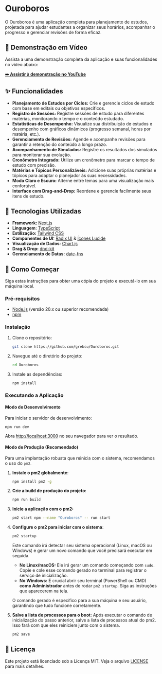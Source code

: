 # Ouroboros

O Ouroboros é uma aplicação completa para planejamento de estudos, projetada para ajudar estudantes a organizar seus horários, acompanhar o progresso e gerenciar revisões de forma eficaz.

## 🎥 Demonstração em Vídeo

Assista a uma demonstração completa da aplicação e suas funcionalidades no vídeo abaixo:

**[➡️ Assistir à demonstração no YouTube](https://youtu.be/cTVlvHOR89g)**

## ✨ Funcionalidades

- **Planejamento de Estudos por Ciclos:** Crie e gerencie ciclos de estudo com base em editais ou objetivos específicos.
- **Registro de Sessões:** Registre sessões de estudo para diferentes matérias, monitorando o tempo e o conteúdo estudado.
- **Estatísticas de Desempenho:** Visualize sua distribuição de estudos e desempenho com gráficos dinâmicos (progresso semanal, horas por matéria, etc.).
- **Gerenciamento de Revisões:** Agende e acompanhe revisões para garantir a retenção do conteúdo a longo prazo.
- **Acompanhamento de Simulados:** Registre os resultados dos simulados para monitorar sua evolução.
- **Cronômetro Integrado:** Utilize um cronômetro para marcar o tempo de estudo com precisão.
- **Matérias e Tópicos Personalizáveis:** Adicione suas próprias matérias e tópicos para adaptar o planejador às suas necessidades.
- **Modo Claro e Escuro:** Alterne entre temas para uma visualização mais confortável.
- **Interface com Drag-and-Drop:** Reordene e gerencie facilmente seus itens de estudo.

## 🚀 Tecnologias Utilizadas

- **Framework:** [Next.js](https://nextjs.org/)
- **Linguagem:** [TypeScript](https://www.typescriptlang.org/)
- **Estilização:** [Tailwind CSS](https://tailwindcss.com/)
- **Componentes de UI:** [Radix UI](https://www.radix-ui.com/) & [Ícones Lucide](https://lucide.dev/)
- **Visualização de Dados:** [Chart.js](https://www.chartjs.org/)
- **Drag & Drop:** [dnd-kit](https://dndkit.com/)
- **Gerenciamento de Datas:** [date-fns](https://date-fns.org/)

## 🏁 Como Começar

Siga estas instruções para obter uma cópia do projeto e executá-lo em sua máquina local.

### Pré-requisitos

- [Node.js](https://nodejs.org/en/) (versão 20.x ou superior recomendada)
- [npm](https://www.npmjs.com/)

### Instalação

1. Clone o repositório:
   ```bash
   git clone https://github.com/grebsu/Ouroboros.git
   ```
2. Navegue até o diretório do projeto:
   ```bash
   cd Ouroboros
   ```
3. Instale as dependências:
   ```bash
   npm install
   ```

### Executando a Aplicação

#### Modo de Desenvolvimento

Para iniciar o servidor de desenvolvimento:
```bash
npm run dev
```
Abra [http://localhost:3000](http://localhost:3000) no seu navegador para ver o resultado.

#### Modo de Produção (Recomendado)

Para uma implantação robusta que reinicia com o sistema, recomendamos o uso do `pm2`.

1.  **Instale o pm2 globalmente:**
    ```bash
    npm install pm2 -g
    ```

2.  **Crie a build de produção do projeto:**
    ```bash
    npm run build
    ```

3.  **Inicie a aplicação com o pm2:**
    ```bash
    pm2 start npm --name "Ouroboros" -- run start
    ```

4.  **Configure o pm2 para iniciar com o sistema:**
    ```bash
    pm2 startup
    ```
    Este comando irá detectar seu sistema operacional (Linux, macOS ou Windows) e gerar um novo comando que você precisará executar em seguida.

    -   **No Linux/macOS:** Ele irá gerar um comando começando com `sudo`. Copie e cole esse comando gerado no terminal para registrar o serviço de inicialização.
    -   **No Windows:** É crucial abrir seu terminal (PowerShell ou CMD) **como Administrador** antes de rodar `pm2 startup`. Siga as instruções que aparecerem na tela.

    O comando gerado é específico para a sua máquina e seu usuário, garantindo que tudo funcione corretamente.

5.  **Salve a lista de processos para o boot:**
    Após executar o comando de inicialização do passo anterior, salve a lista de processos atual do pm2. Isso fará com que eles reiniciem junto com o sistema.
    ```bash
    pm2 save
    ```

## 📄 Licença

Este projeto está licenciado sob a Licença MIT. Veja o arquivo [LICENSE](LICENSE) para mais detalhes.